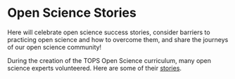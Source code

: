 # Open Science Stories

Here will celebrate open science success stories, consider barriers to practicing open science and how to overcome them, and share the journeys of our open science community!

During the creation of the TOPS Open Science curriculum, many open science experts volunteered. Here are some of their [stories](./OpenCore_SME_Why-I-Practice-Open-Science.md). 
